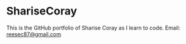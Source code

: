 # ShariseCoray

This is the GitHub portfolio of Sharise Coray as I learn to code. <break>
Email: <reesec87@gmail.com>
